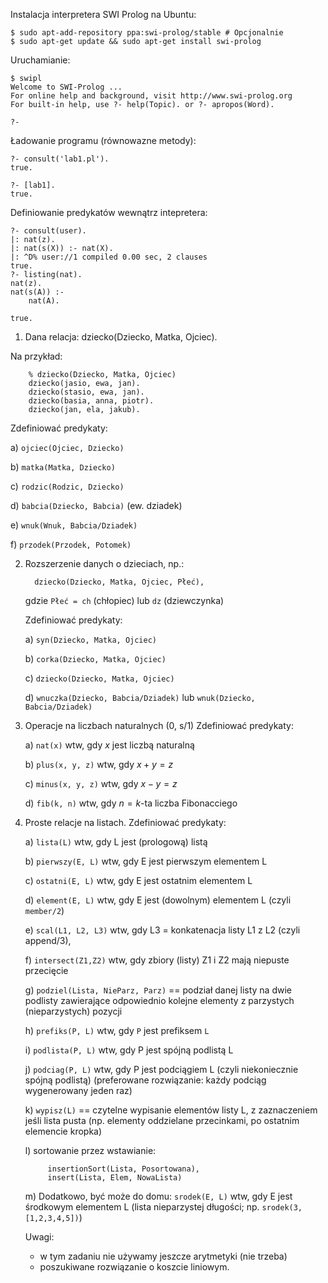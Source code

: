 Instalacja interpretera SWI Prolog na Ubuntu:

```
$ sudo apt-add-repository ppa:swi-prolog/stable # Opcjonalnie
$ sudo apt-get update && sudo apt-get install swi-prolog
```

Uruchamianie:

```
$ swipl
Welcome to SWI-Prolog ...
For online help and background, visit http://www.swi-prolog.org
For built-in help, use ?- help(Topic). or ?- apropos(Word).

?-
```

Ładowanie programu (równowazne metody):

```
?- consult('lab1.pl').
true.

?- [lab1].
true.
```

Definiowanie predykatów wewnątrz intepretera:

```
?- consult(user).
|: nat(z).
|: nat(s(X)) :- nat(X).
|: ^D% user://1 compiled 0.00 sec, 2 clauses
true.
?- listing(nat).
nat(z).
nat(s(A)) :-
	nat(A).

true.
```


1. Dana relacja:  dziecko(Dziecko, Matka, Ojciec).

 Na przykład:

```
    % dziecko(Dziecko, Matka, Ojciec)
    dziecko(jasio, ewa, jan).
    dziecko(stasio, ewa, jan).
    dziecko(basia, anna, piotr).
    dziecko(jan, ela, jakub).
```

 Zdefiniować predykaty:

 a) `ojciec(Ojciec, Dziecko)`

 b) `matka(Matka, Dziecko)`

 c) `rodzic(Rodzic, Dziecko)`

 d) `babcia(Dziecko, Babcia)` (ew. dziadek)

 e) `wnuk(Wnuk, Babcia/Dziadek)`

 f) `przodek(Przodek, Potomek)`

2. Rozszerzenie danych o dzieciach, np.:

    ~~~
      dziecko(Dziecko, Matka, Ojciec, Płeć),
    ~~~

   gdzie `Płeć = ch` (chłopiec) lub `dz` (dziewczynka)

    Zdefiniować predykaty:
     
     a) `syn(Dziecko, Matka, Ojciec)`

     b) `corka(Dziecko, Matka, Ojciec)`

     c) `dziecko(Dziecko, Matka, Ojciec)`

     d) `wnuczka(Dziecko, Babcia/Dziadek)`
        lub `wnuk(Dziecko, Babcia/Dziadek)`

3. Operacje na liczbach naturalnych (0, s/1)
    Zdefiniować predykaty:

     a) `nat(x)` wtw, gdy $x$ jest liczbą naturalną

     b) `plus(x, y, z)` wtw, gdy $x + y = z$

     c) `minus(x, y, z)` wtw, gdy $x - y = z$

     d) `fib(k, n)` wtw, gdy $n = k$-ta liczba Fibonacciego


4. Proste relacje na listach.
   Zdefiniować predykaty:

    a) `lista(L)` wtw, gdy L jest (prologową) listą

    b) `pierwszy(E, L)` wtw, gdy E jest pierwszym elementem L

    c) `ostatni(E, L)` wtw, gdy E jest ostatnim elementem L

    d) `element(E, L)` wtw, gdy E jest (dowolnym) elementem L
       (czyli `member/2`)

    e) `scal(L1, L2, L3)` wtw, gdy L3 = konkatenacja listy L1 z L2
       (czyli append/3),

    f) `intersect(Z1,Z2)` wtw, gdy zbiory (listy) Z1 i Z2 mają niepuste przecięcie
       
    g) `podziel(Lista, NieParz, Parz)` == podział danej listy na dwie
       podlisty zawierające odpowiednio kolejne elementy z parzystych
       (nieparzystych) pozycji

    h) `prefiks(P, L)` wtw, gdy `P` jest prefiksem `L`
    
    i) `podlista(P, L)` wtw, gdy P jest spójną podlistą L

    j) `podciag(P, L)`  wtw, gdy P jest podciągiem L
       (czyli niekoniecznie spójną podlistą)
       (preferowane rozwiązanie: każdy podciąg wygenerowany jeden raz)

    k) `wypisz(L)` == czytelne wypisanie elementów listy L, z zaznaczeniem
       jeśli lista pusta (np. elementy oddzielane przecinkami, po
       ostatnim elemencie kropka)

    l) sortowanie przez wstawianie:

    ~~~
         insertionSort(Lista, Posortowana),
         insert(Lista, Elem, NowaLista)
    ~~~

    m) Dodatkowo, być może do domu: `srodek(E, L)` wtw, gdy E jest środkowym elementem L
       (lista nieparzystej długości; np. `srodek(3,[1,2,3,4,5])`)

   Uwagi:
 
     - w tym zadaniu nie używamy jeszcze arytmetyki (nie trzeba)
     - poszukiwane rozwiązanie o koszcie liniowym.

